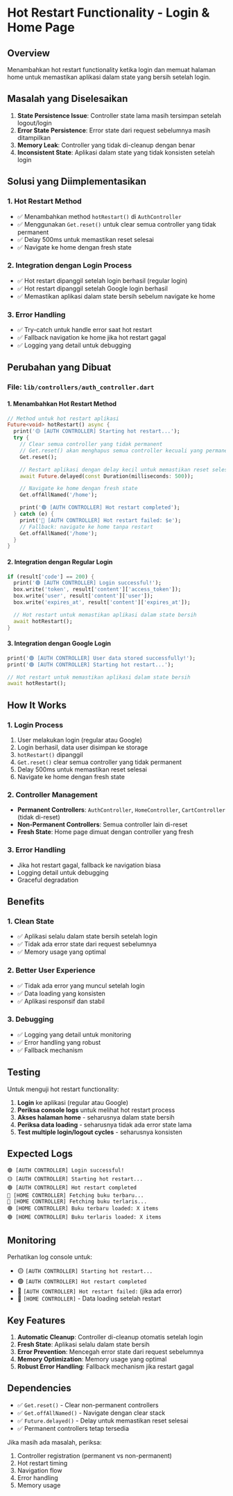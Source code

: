 # Hot Restart Functionality - Login & Home Page

## Overview

Menambahkan hot restart functionality ketika login dan memuat halaman home untuk memastikan aplikasi dalam state yang bersih setelah login.

## Masalah yang Diselesaikan

1. **State Persistence Issue**: Controller state lama masih tersimpan setelah logout/login
2. **Error State Persistence**: Error state dari request sebelumnya masih ditampilkan
3. **Memory Leak**: Controller yang tidak di-cleanup dengan benar
4. **Inconsistent State**: Aplikasi dalam state yang tidak konsisten setelah login

## Solusi yang Diimplementasikan

### 1. Hot Restart Method

- ✅ Menambahkan method `hotRestart()` di `AuthController`
- ✅ Menggunakan `Get.reset()` untuk clear semua controller yang tidak permanent
- ✅ Delay 500ms untuk memastikan reset selesai
- ✅ Navigate ke home dengan fresh state

### 2. Integration dengan Login Process

- ✅ Hot restart dipanggil setelah login berhasil (regular login)
- ✅ Hot restart dipanggil setelah Google login berhasil
- ✅ Memastikan aplikasi dalam state bersih sebelum navigate ke home

### 3. Error Handling

- ✅ Try-catch untuk handle error saat hot restart
- ✅ Fallback navigation ke home jika hot restart gagal
- ✅ Logging yang detail untuk debugging

## Perubahan yang Dibuat

### File: `lib/controllers/auth_controller.dart`

#### 1. Menambahkan Hot Restart Method

```dart
// Method untuk hot restart aplikasi
Future<void> hotRestart() async {
  print('🟡 [AUTH CONTROLLER] Starting hot restart...');
  try {
    // Clear semua controller yang tidak permanent
    // Get.reset() akan menghapus semua controller kecuali yang permanent
    Get.reset();

    // Restart aplikasi dengan delay kecil untuk memastikan reset selesai
    await Future.delayed(const Duration(milliseconds: 500));

    // Navigate ke home dengan fresh state
    Get.offAllNamed('/home');

    print('🟢 [AUTH CONTROLLER] Hot restart completed');
  } catch (e) {
    print('🔴 [AUTH CONTROLLER] Hot restart failed: $e');
    // Fallback: navigate ke home tanpa restart
    Get.offAllNamed('/home');
  }
}
```

#### 2. Integration dengan Regular Login

```dart
if (result['code'] == 200) {
  print('🟢 [AUTH CONTROLLER] Login successful!');
  box.write('token', result['content']['access_token']);
  box.write('user', result['content']['user']);
  box.write('expires_at', result['content']['expires_at']);

  // Hot restart untuk memastikan aplikasi dalam state bersih
  await hotRestart();
}
```

#### 3. Integration dengan Google Login

```dart
print('🟢 [AUTH CONTROLLER] User data stored successfully!');
print('🟢 [AUTH CONTROLLER] Starting hot restart...');

// Hot restart untuk memastikan aplikasi dalam state bersih
await hotRestart();
```

## How It Works

### 1. Login Process

1. User melakukan login (regular atau Google)
2. Login berhasil, data user disimpan ke storage
3. `hotRestart()` dipanggil
4. `Get.reset()` clear semua controller yang tidak permanent
5. Delay 500ms untuk memastikan reset selesai
6. Navigate ke home dengan fresh state

### 2. Controller Management

- **Permanent Controllers**: `AuthController`, `HomeController`, `CartController` (tidak di-reset)
- **Non-Permanent Controllers**: Semua controller lain di-reset
- **Fresh State**: Home page dimuat dengan controller yang fresh

### 3. Error Handling

- Jika hot restart gagal, fallback ke navigation biasa
- Logging detail untuk debugging
- Graceful degradation

## Benefits

### 1. Clean State

- ✅ Aplikasi selalu dalam state bersih setelah login
- ✅ Tidak ada error state dari request sebelumnya
- ✅ Memory usage yang optimal

### 2. Better User Experience

- ✅ Tidak ada error yang muncul setelah login
- ✅ Data loading yang konsisten
- ✅ Aplikasi responsif dan stabil

### 3. Debugging

- ✅ Logging yang detail untuk monitoring
- ✅ Error handling yang robust
- ✅ Fallback mechanism

## Testing

Untuk menguji hot restart functionality:

1. **Login** ke aplikasi (regular atau Google)
2. **Periksa console logs** untuk melihat hot restart process
3. **Akses halaman home** - seharusnya dalam state bersih
4. **Periksa data loading** - seharusnya tidak ada error state lama
5. **Test multiple login/logout cycles** - seharusnya konsisten

## Expected Logs

```
🟢 [AUTH CONTROLLER] Login successful!
🟡 [AUTH CONTROLLER] Starting hot restart...
🟢 [AUTH CONTROLLER] Hot restart completed
🔵 [HOME CONTROLLER] Fetching buku terbaru...
🔵 [HOME CONTROLLER] Fetching buku terlaris...
🟢 [HOME CONTROLLER] Buku terbaru loaded: X items
🟢 [HOME CONTROLLER] Buku terlaris loaded: X items
```

## Monitoring

Perhatikan log console untuk:

- 🟡 `[AUTH CONTROLLER] Starting hot restart...`
- 🟢 `[AUTH CONTROLLER] Hot restart completed`
- 🔴 `[AUTH CONTROLLER] Hot restart failed:` (jika ada error)
- 🔵 `[HOME CONTROLLER]` - Data loading setelah restart

## Key Features

1. **Automatic Cleanup**: Controller di-cleanup otomatis setelah login
2. **Fresh State**: Aplikasi selalu dalam state bersih
3. **Error Prevention**: Mencegah error state dari request sebelumnya
4. **Memory Optimization**: Memory usage yang optimal
5. **Robust Error Handling**: Fallback mechanism jika restart gagal

## Dependencies

- ✅ `Get.reset()` - Clear non-permanent controllers
- ✅ `Get.offAllNamed()` - Navigate dengan clear stack
- ✅ `Future.delayed()` - Delay untuk memastikan reset selesai
- ✅ Permanent controllers tetap tersedia

Jika masih ada masalah, periksa:

1. Controller registration (permanent vs non-permanent)
2. Hot restart timing
3. Navigation flow
4. Error handling
5. Memory usage
